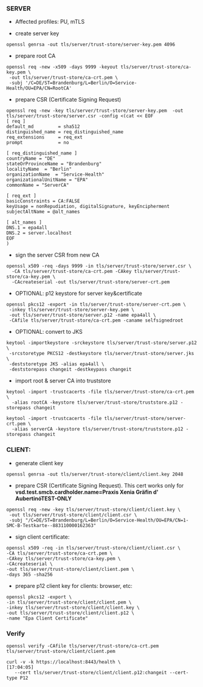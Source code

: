 ### SERVER

* Affected profiles: PU, mTLS

* create server key
```
openssl genrsa -out tls/server/trust-store/server-key.pem 4096
```

* prepare root CA
```
openssl req -new -x509 -days 9999 -keyout tls/server/trust-store/ca-key.pem \
 -out tls/server/trust-store/ca-crt.pem \
 -subj '/C=DE/ST=Brandenburg/L=Berlin/O=Service-Health/OU=EPA/CN=RootCA'
```

* prepare CSR (Certificate Signing Request)
```
openssl req -new -key tls/server/trust-store/server-key.pem  -out tls/server/trust-store/server.csr -config <(cat << EOF
[ req ]
default_md         = sha512
distinguished_name = req_distinguished_name
req_extensions     = req_ext
prompt             = no

[ req_distinguished_name ]
countryName = "DE"
stateOrProvinceName = "Brandenburg"
localityName  = "Berlin"
organizationName  = "Service-Health"
organizationalUnitName = "EPA"
commonName = "ServerCA"

[ req_ext ]
basicConstraints = CA:FALSE
keyUsage = nonRepudiation, digitalSignature, keyEncipherment
subjectAltName = @alt_names

[ alt_names ]
DNS.1 = epa4all
DNS.2 = server.localhost
EOF
)
```

* sign the server CSR from new CA
```
openssl x509 -req -days 9999 -in tls/server/trust-store/server.csr \
  -CA tls/server/trust-store/ca-crt.pem -CAkey tls/server/trust-store/ca-key.pem \
  -CAcreateserial -out tls/server/trust-store/server-crt.pem
```

* OPTIONAL: p12 keystore for server key&certificate
```
openssl pkcs12 -export -in tls/server/trust-store/server-crt.pem \
 -inkey tls/server/trust-store/server-key.pem \
 -out tls/server/trust-store/server.p12 -name epa4all \
 -CAfile tls/server/trust-store/ca-crt.pem -caname selfsignedroot
```

* OPTIONAL: convert to JKS
```
keytool -importkeystore -srckeystore tls/server/trust-store/server.p12 \
 -srcstoretype PKCS12 -destkeystore tls/server/trust-store/server.jks \
 -deststoretype JKS -alias epa4all \
 -deststorepass changeit -destkeypass changeit
```

* import root & server CA into truststore
```
keytool -import -trustcacerts -file tls/server/trust-store/ca-crt.pem \
  -alias rootCA -keystore tls/server/trust-store/truststore.p12 -storepass changeit

keytool -import -trustcacerts -file tls/server/trust-store/server-crt.pem \
  -alias serverCA -keystore tls/server/trust-store/truststore.p12 -storepass changeit
```

### CLIENT:

* generate client key
```
openssl genrsa -out tls/server/trust-store/client/client.key 2048
```

* prepare CSR (Certificate Signing Request).
This cert works only for **vsd.test.smcb.cardholder.name=Praxis Xenia Gräfin d' AubertinóTEST-ONLY**
```
openssl req -new -key tls/server/trust-store/client/client.key \
 -out tls/server/trust-store/client/client.csr \
 -subj "/C=DE/ST=Brandenburg/L=Berlin/O=Service-Health/OU=EPA/CN=1-SMC-B-Testkarte--883110000162363"
```

* sign client certificate:
```
openssl x509 -req -in tls/server/trust-store/client/client.csr \
-CA tls/server/trust-store/ca-crt.pem \
-CAkey tls/server/trust-store/ca-key.pem \
-CAcreateserial \
-out tls/server/trust-store/client/client.pem \
-days 365 -sha256
```

* prepare p12 client key for clients: browser, etc:
```
openssl pkcs12 -export \
-in tls/server/trust-store/client/client.pem \
-inkey tls/server/trust-store/client/client.key \
-out tls/server/trust-store/client/client.p12 \
-name "Epa Client Certificate"
```

### Verify
```
openssl verify -CAfile tls/server/trust-store/ca-crt.pem tls/server/trust-store/client/client.pem
```

```
curl -v -k https://localhost:8443/health \                                                                              [17:04:05]
   --cert tls/server/trust-store/client/client.p12:changeit --cert-type P12
```